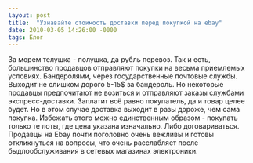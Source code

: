 ```yaml
---
layout: post
title:  "Узнавайте стоимость доставки перед покупкой на ebay"
date: 2010-03-05 14:26:00 -0000
tags: Блог
---
```


За морем телушка - полушка, да рубль перевоз. Так и есть, большинство продавцов отправляют покупки на весьма приемлемых условиях. Бандеролями, через государственные почтовые службы. Выходит не слишком дорого 5-15$ за бандероль. Но некоторые продавцы предпочитают не возиться и отправляют заказы службами экспресс-доставки. Заплатит всё равно покупатель, да и товар целее будет. Но в этом случае доставка выходит в разы дороже, чем сама покупка. Избежать этого можно единственным образом - покупать только те лоты, где цена указана изначально. Либо договариваться. Продавцы на Ebay почти поголовно очень вежливы и готовы откликнуться на вопросы, что очень расслабляет после быдлообслуживания в сетевых магазинах электроники.